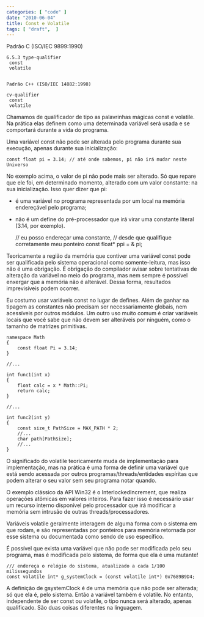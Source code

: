 ```yaml
---
categories: [ "code" ]
date: "2010-06-04"
title: Const e Volatile
tags: [ "draft",  ]
---
```

Padrão C (ISO/IEC 9899:1990)
    
    6.5.3 type-qualifier
     const
     volatile

    
    Padrão C++ (ISO/IEC 14882:1998)
    
    cv-qualifier
     const
     volatile


Chamamos de qualificador de tipo as palavrinhas mágicas const e volatile. Na prática elas definem como uma determinada variável será usada e se comportará durante a vida do programa.


Uma variável const não pode ser alterada pelo programa durante sua execução, apenas durante sua inicialização:

    
    const float pi = 3.14; // até onde sabemos, pi não irá mudar neste Universo

No exemplo acima, o valor de pi não pode mais ser alterado. Só que repare que ele foi, em determinado momento, alterado com um valor constante: na sua inicialização. Isso quer dizer que pi:

    
 - é uma variável no programa representada por um local na memória endereçável pelo programa;
 - não é um define do pré-processador que irá virar uma constante literal (3.14, por exemplo).
    
    // eu posso endereçar uma constante,
    // desde que qualifique corretamente meu ponteiro
    const float* ppi = & pi;

Teoricamente a região da memória que contiver uma variável const pode ser qualificada pelo sistema operacional como somente-leitura, mas isso não é uma obrigação. É obrigação do compilador avisar sobre tentativas de alteração da variável no meio do programa, mas nem sempre é possível enxergar que a memória não é alterável. Dessa forma, resultados imprevisíveis podem ocorrer.



Eu costumo usar variáveis const no lugar de defines. Além de ganhar na tipagem as constantes não precisam ser necessariamente globais, nem acessíveis por outros módulos. Um outro uso muito comum é criar variáveis locais que você sabe que não devem ser alteráveis por ninguém, como o tamanho de matrizes primitivas.

    namespace Math
    {
    	const float Pi = 3.14;
    }
    
    //...
    
    int func1(int x)
    {
    	float calc = x * Math::Pi;
    	return calc;
    }
    
    //...
    
    int func2(int y)
    {
    	const size_t PathSize = MAX_PATH * 2;
    	//...
    	char path[PathSize];
    	//...
    }
     
    


O significado do volatile teoricamente muda de implementação para implementação, mas na prática é uma forma de definir uma variável que está sendo acessada por outros programas/threads/entidades espíritas que podem alterar o seu valor sem seu programa notar quando.


O exemplo clássico da API Win32 é o InterlockedIncrement, que realiza operações atômicas em valores inteiros. Para fazer isso é necessário usar um recurso interno disponível pelo processador que irá modificar a memória sem intrusão de outras threads/processadores.



Variáveis volatile geralmente interagem de alguma forma com o sistema em que rodam, e são representadas por ponteiros para memória retornada por esse sistema ou documentada como sendo de uso específico.


É possível que exista uma variável que não pode ser modificada pelo seu programa, mas é modificada pelo sistema, de forma que ela é uma mutante!

    
    /// endereça o relógio do sistema, atualizado a cada 1/100 milissegundos
    const volatile int* g_systemClock = (const volatile int*) 0x7689B9D4;


A definição de gsystemClock é de uma memória que não pode ser alterada; só que ela é, pelo sistema. Então a variável também é volatile. No entanto, independente de ser const ou volatile, o tipo nunca será alterado, apenas qualificado. São duas coisas diferentes na linguagem.
